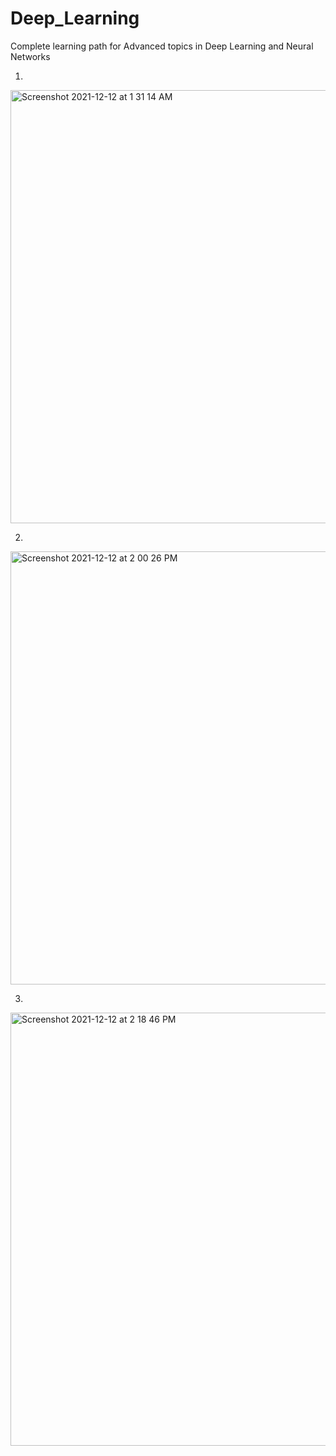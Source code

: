 # Deep_Learning 

Complete learning path for Advanced topics in Deep Learning and Neural Networks
  
1.  
<img width="693" alt="Screenshot 2021-12-12 at 1 31 14 AM" src="https://user-images.githubusercontent.com/61674750/145690000-7e5d576d-bcfb-429f-94e0-248d7f407fb8.png">  
  
2.     
<img width="693" alt="Screenshot 2021-12-12 at 2 00 26 PM" src="https://user-images.githubusercontent.com/61674750/145705723-78bd5f0f-92a1-459d-af59-98baf5247420.png">  
  
3.  
<img width="693" alt="Screenshot 2021-12-12 at 2 18 46 PM" src="https://user-images.githubusercontent.com/61674750/145706156-1900bd1c-5388-43a7-9d3d-79651e870ebe.png">
